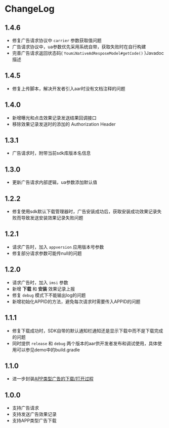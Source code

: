 # ChangeLog

## 1.4.6

* 修复广告请求协议中 ``carrier`` 参数获取值问题
* 广告请求协议中，ua参数优先采用系统自带，获取失败时在自行构建
* 完善广告请求返回状态码( ``YoumiNativeAdResposeModel#getCode()`` )Javadoc描述

## 1.4.5

* 修复上传脚本，解决开发者引入aar时没有文档注释的问题

## 1.4.0 

* 新增曝光和点击效果记录发送结果回调接口
* 移除效果记录发送时的添加的 Authorization Header

## 1.3.1

* 广告请求时，附带当前sdk库版本名信息

## 1.3.0

* 更新广告请求内部逻辑，ua参数添加默认值

## 1.2.2

* 修复使用sdk默认下载管理器时，广告安装成功后，获取安装成功效果记录失败而导致发送安装效果记录失败问题

## 1.2.1

* 请求广告时，加入 ``appversion`` 应用版本号参数
* 修复部分请求参数可能传null的问题

## 1.2.0

* 请求广告时，加入 ``imsi`` 参数
* 新增 **下载** 和 **安装** 效果记录上报
* 修复 ``debug`` 模式下不能输出log的问题
* 新增初始化APPID的方法，避免每次请求时需要传入APPID的问题

## 1.1.1

* 修复下载成功时，SDK自带的默认通知栏通知还是显示下载中而不是下载完成的问题
* 同时提供 ``release`` 和 ``debug`` 两个版本的aar供开发者发布和调试使用，具体使用可以参见demo中的build.gradle

## 1.1.0

* 进一步封装[APP类型广告的下载/打开过程](README.md#app-download)

## 1.0.0

* 支持广告请求
* 支持发送广告效果记录
* 支持APP类型广告下载

